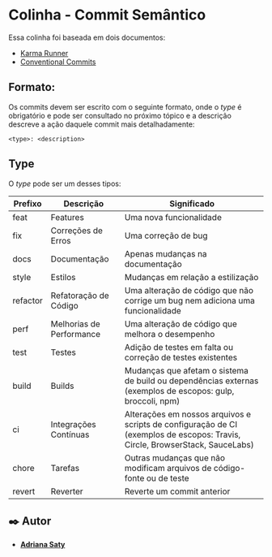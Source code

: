 # Colinha - Commit Semântico
Essa colinha foi baseada em dois documentos:
- [Karma Runner](https://karma-runner.github.io/6.3/dev/git-commit-msg.html)
- [Conventional Commits](https://www.conventionalcommits.org/en/v1.0.0/)

## Formato:
Os commits devem ser escrito com o seguinte formato, onde o _type_ é obrigatório e pode ser consultado no próximo tópico e a descrição descreve a ação daquele commit mais detalhadamente:

`<type>: <description>`

## Type
O _type_ pode ser um desses tipos:

| Prefixo | Descrição           | Significado                                    |
|---------|---------------------|------------------------------------------------|
| feat    | Features            | Uma nova funcionalidade                        |
| fix     | Correções de Erros  | Uma correção de bug                            |
| docs    | Documentação        | Apenas mudanças na documentação               |
| style   | Estilos             | Mudanças em relação a estilização              |
| refactor| Refatoração de Código | Uma alteração de código que não corrige um bug nem adiciona uma funcionalidade |
| perf    | Melhorias de Performance | Uma alteração de código que melhora o desempenho |
| test    | Testes              | Adição de testes em falta ou correção de testes existentes |
| build   | Builds              | Mudanças que afetam o sistema de build ou dependências externas (exemplos de escopos: gulp, broccoli, npm) |
| ci      | Integrações Contínuas | Alterações em nossos arquivos e scripts de configuração de CI (exemplos de escopos: Travis, Circle, BrowserStack, SauceLabs) |
| chore   | Tarefas             | Outras mudanças que não modificam arquivos de código-fonte ou de teste |
| revert  | Reverter            | Reverte um commit anterior                    |




## ✒️ Autor

* **[Adriana Saty](https://github.com/AdrianaSaty)** 
